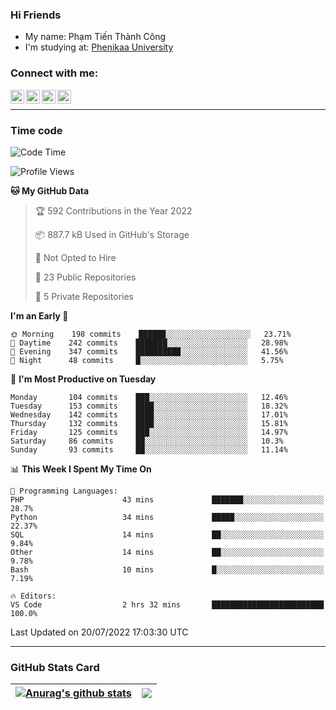### Hi Friends

- My name: Phạm Tiến Thành Công
- I'm studying at: [Phenikaa University]


### Connect with me:
[<img align="left" alt="PhamTienThanhCong | Facebook" width="22px" src="https://upload.wikimedia.org/wikipedia/commons/thumb/1/16/Facebook-icon-1.png/640px-Facebook-icon-1.png" />][facebook]
[<img align="left" alt="PhamTienThanhCong | Zalo" width="22px" src="https://www.anphatpc.com.vn/template/anphat_2020v2/images/icon-zalo.jpg" />][zalo]
[<img align="left" alt="PhamTienThanhCong | LinkedIn" width="22px" src="https://cdn3.iconfinder.com/data/icons/inficons/512/linkedin.png" />][linkedin]
[<img align="left" alt="PhamTienThanhCong | tiktok" width="22px" src="https://cdn.worldvectorlogo.com/logos/tiktok-logo.svg" />][tiktok]

<br />

---

### Time code

<!--START_SECTION:waka-->
![Code Time](http://img.shields.io/badge/Code%20Time-468%20hrs%2048%20mins-blue)

![Profile Views](http://img.shields.io/badge/Profile%20Views-1-blue)

**🐱 My GitHub Data** 

> 🏆 592 Contributions in the Year 2022
 > 
> 📦 887.7 kB Used in GitHub's Storage 
 > 
> 🚫 Not Opted to Hire
 > 
> 📜 23 Public Repositories 
 > 
> 🔑 5 Private Repositories  
 > 
**I'm an Early 🐤** 

```text
🌞 Morning    198 commits    ██████░░░░░░░░░░░░░░░░░░░   23.71% 
🌆 Daytime    242 commits    ███████░░░░░░░░░░░░░░░░░░   28.98% 
🌃 Evening    347 commits    ██████████░░░░░░░░░░░░░░░   41.56% 
🌙 Night      48 commits     █░░░░░░░░░░░░░░░░░░░░░░░░   5.75%

```
📅 **I'm Most Productive on Tuesday** 

```text
Monday       104 commits    ███░░░░░░░░░░░░░░░░░░░░░░   12.46% 
Tuesday      153 commits    ████░░░░░░░░░░░░░░░░░░░░░   18.32% 
Wednesday    142 commits    ████░░░░░░░░░░░░░░░░░░░░░   17.01% 
Thursday     132 commits    ████░░░░░░░░░░░░░░░░░░░░░   15.81% 
Friday       125 commits    ███░░░░░░░░░░░░░░░░░░░░░░   14.97% 
Saturday     86 commits     ██░░░░░░░░░░░░░░░░░░░░░░░   10.3% 
Sunday       93 commits     ██░░░░░░░░░░░░░░░░░░░░░░░   11.14%

```


📊 **This Week I Spent My Time On** 

```text
💬 Programming Languages: 
PHP                      43 mins             ███████░░░░░░░░░░░░░░░░░░   28.7% 
Python                   34 mins             █████░░░░░░░░░░░░░░░░░░░░   22.37% 
SQL                      14 mins             ██░░░░░░░░░░░░░░░░░░░░░░░   9.84% 
Other                    14 mins             ██░░░░░░░░░░░░░░░░░░░░░░░   9.78% 
Bash                     10 mins             █░░░░░░░░░░░░░░░░░░░░░░░░   7.19%

🔥 Editors: 
VS Code                  2 hrs 32 mins       █████████████████████████   100.0%

```


 Last Updated on 20/07/2022 17:03:30 UTC
<!--END_SECTION:waka-->

---

### GitHub Stats Card

| <a href="https://github.com/phamtienthanhcong"><img align="center" src="https://github-readme-stats.vercel.app/api?username=PhamTienThanhCong&show_icons=true&include_all_commits=true&theme=buefy&hide_border=true&theme=ocean_dark" alt="Anurag's github stats" /></a> | <a href="https://github.com/phamtienthanhcong"><img align="center" src="https://github-readme-stats.vercel.app/api/top-langs/?username=PhamTienThanhCong&layout=compact&theme=buefy&hide_border=true&theme=ocean_dark" /></a> |
| ------------- | ------------- |

[Phenikaa University]: https://phenikaa-uni.edu.vn/vi
[facebook]: https://www.facebook.com/phamtienthanhcong
[linkedin]: https://linkedin.com/in/phamtienthanhcong
[zalo]: https://zalo.me/0396396332
[tiktok]: https://www.tiktok.com/@phamtienthanhcong
[web]: https://github.com/PhamTienThanhCong/web_dev
[min project]: https://github.com/PhamTienThanhCong/Project-Of-Web
[c and cpp]: https://github.com/PhamTienThanhCong/Code_C_and_Cpro
[python]: https://github.com/PhamTienThanhCong/Python_beginer
